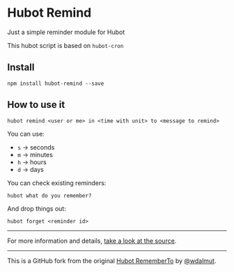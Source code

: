 # Hubot Remind

Just a simple reminder module for Hubot

This hubot script is based on `hubot-cron`

## Install

```
npm install hubot-remind --save
```

## How to use it

```
hubot remind <user or me> in <time with unit> to <message to remind>
```

You can use:

 * `s` -> seconds
 * `m` -> minutes
 * `h` -> hours
 * `d` -> days

You can check existing reminders:

```
hubot what do you remember?
```

And drop things out:

```
hubot forget <reminder id>
```

---

For more information and details, [take a look at the source](src/scripts/remind.coffee]).

---

This is a GitHub fork from the original [Hubot RememberTo](https://github.com/wdalmut/hubot-rememberto) by [@wdalmut](https://github.com/wdalmut).
